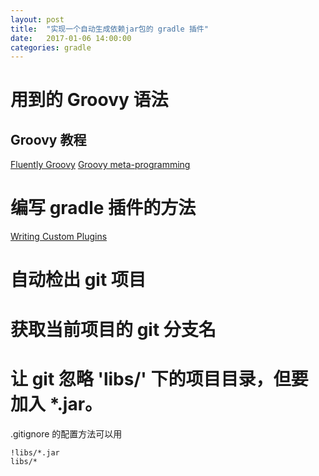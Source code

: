 ```yaml
---
layout: post
title:  "实现一个自动生成依赖jar包的 gradle 插件"
date:   2017-01-06 14:00:00
categories: gradle
---
```


# 用到的 Groovy 语法

## Groovy 教程

[Fluently Groovy](http://www.ibm.com/developerworks/java/tutorials/j-groovy/j-groovy.html)
[Groovy meta-programming](http://www.ibm.com/developerworks/java/library/j-pg06239/index.html)

# 编写 gradle 插件的方法

[Writing Custom Plugins](https://docs.gradle.org/current/userguide/custom_plugins.html)

# 自动检出 git 项目

# 获取当前项目的 git 分支名

# 让 git 忽略 'libs/' 下的项目目录，但要加入 *.jar。

.gitignore 的配置方法可以用

    !libs/*.jar
    libs/*